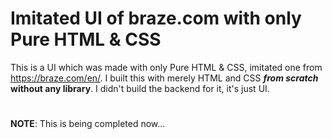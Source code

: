 # Imitated UI of braze.com with only Pure HTML & CSS
This is a UI which was made with only Pure HTML & CSS, imitated one from https://braze.com/en/.
I built this with merely HTML and CSS ***from scratch*** **without any library**.
I didn't build the backend for it, it's just UI.
#
**NOTE**: This is being completed now...